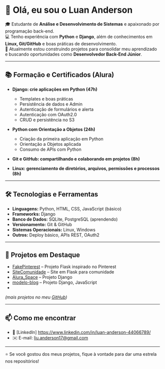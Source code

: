 # 👋 Olá, eu sou o Luan Anderson

🎓 Estudante de **Análise e Desenvolvimento de Sistemas** e apaixonado por programação back-end.  
💻 Tenho experiência com **Python** e **Django**, além de conhecimentos em **Linux, Git/GitHub** e boas práticas de desenvolvimento.  
🚀 Atualmente estou construindo projetos para consolidar meu aprendizado e buscando oportunidades como **Desenvolvedor Back-End Júnior**.

---

## 📚 Formação e Certificados (Alura)

- **Django: crie aplicações em Python (47h)**  
  - Templates e boas práticas  
  - Persistência de dados e Admin  
  - Autenticação de formulários e alerta  
  - Autenticação com OAuth2.0  
  - CRUD e persistência no S3  

- **Python com Orientação a Objetos (24h)**  
  - Criação da primeira aplicação em Python  
  - Orientação a Objetos aplicada  
  - Consumo de APIs com Python  

- **Git e GitHub: compartilhando e colaborando em projetos (8h)**  
- **Linux: gerenciamento de diretórios, arquivos, permissões e processos (8h)**  

---

## 🛠️ Tecnologias e Ferramentas

- **Linguagens:** Python, HTML, CSS, JavaScript (básico)  
- **Frameworks:** Django  
- **Banco de Dados:** SQLite, PostgreSQL (aprendendo)  
- **Versionamento:** Git & GitHub  
- **Sistemas Operacionais:** Linux, Windows  
- **Outros:** Deploy básico, APIs REST, OAuth2  

---

## 📂 Projetos em Destaque

- [FakePinterest](https://github.com/LiuAnderson17/FakePinterest) – Projeto Flask inspirado no Pinterest  
- [SiteComunidade](https://github.com/LiuAnderson17/SiteComunidade) – Site em Flask para comunidade  
- [Alura_Space](https://github.com/LiuAnderson17/Alura_Space) – Projeto Django
- [modelo-blog](https://github.com/LiuAnderson17/modelo-blog) – Projeto Django, JavaScript
-   

*(mais projetos no meu [GitHub](https://github.com/LiuAnderson17))*

---

## 📫 Como me encontrar

- 💼 [LinkedIn] https://www.linkedin.com/in/luan-anderson-44066789/
- ✉️ E-mail: liu.anderson17@gmail.com

---

⭐ Se você gostou dos meus projetos, fique à vontade para dar uma estrela nos repositórios!  

